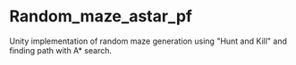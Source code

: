 # Random_maze_astar_pf
Unity implementation of random maze generation using "Hunt and Kill" and finding path with A* search.
